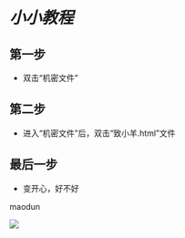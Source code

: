 # *小小教程*
## **第一步**
- 双击“机密文件”
## **第二步**
- 进入“机密文件”后，双击“致小羊.html”文件
## **最后一步**
- 变开心，好不好




maodun

![](https://ss3.bdstatic.com/70cFv8Sh_Q1YnxGkpoWK1HF6hhy/it/u=2233435476,932522079&fm=26&gp=0.jpg)
